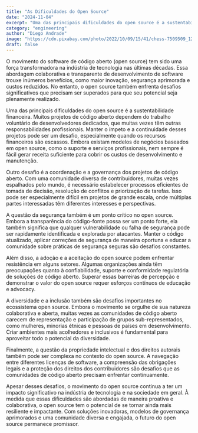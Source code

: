 ```yaml
---
title: "As Dificuldades do Open Source"
date: "2024-11-04"
excerpt: "Uma das principais dificuldades do open source é a sustentabilidade financeira. Muitos projetos de código aberto dependem do trabalho voluntário de desenvolvedores dedicados, que muitas vezes têm outras responsabilidades profissionais."
category: "engineering"
author: "Diego Andrade"
image: "https://cdn.pixabay.com/photo/2022/10/09/15/41/chess-7509509_1280.jpg"
draft: false
---
```


O movimento do software de código aberto (open source) tem sido uma força transformadora na indústria de tecnologia nas últimas décadas. Essa abordagem colaborativa e transparente de desenvolvimento de software trouxe inúmeros benefícios, como maior inovação, segurança aprimorada e custos reduzidos. No entanto, o open source também enfrenta desafios significativos que precisam ser superados para que seu potencial seja plenamente realizado.

Uma das principais dificuldades do open source é a sustentabilidade financeira. Muitos projetos de código aberto dependem do trabalho voluntário de desenvolvedores dedicados, que muitas vezes têm outras responsabilidades profissionais. Manter o ímpeto e a continuidade desses projetos pode ser um desafio, especialmente quando os recursos financeiros são escassos. Embora existam modelos de negócios baseados em open source, como o suporte e serviços profissionais, nem sempre é fácil gerar receita suficiente para cobrir os custos de desenvolvimento e manutenção.

Outro desafio é a coordenação e a governança dos projetos de código aberto. Com uma comunidade diversa de contribuidores, muitas vezes espalhados pelo mundo, é necessário estabelecer processos eficientes de tomada de decisão, resolução de conflitos e priorização de tarefas. Isso pode ser especialmente difícil em projetos de grande escala, onde múltiplas partes interessadas têm diferentes interesses e perspectivas.

A questão da segurança também é um ponto crítico no open source. Embora a transparência do código-fonte possa ser um ponto forte, ela também significa que qualquer vulnerabilidade ou falha de segurança pode ser rapidamente identificada e explorada por atacantes. Manter o código atualizado, aplicar correções de segurança de maneira oportuna e educar a comunidade sobre práticas de segurança seguras são desafios constantes.

Além disso, a adoção e a aceitação do open source podem enfrentar resistência em alguns setores. Algumas organizações ainda têm preocupações quanto à confiabilidade, suporte e conformidade regulatória de soluções de código aberto. Superar essas barreiras de percepção e demonstrar o valor do open source requer esforços contínuos de educação e advocacy.

A diversidade e a inclusão também são desafios importantes no ecossistema open source. Embora o movimento se orgulhe de sua natureza colaborativa e aberta, muitas vezes as comunidades de código aberto carecem de representação e participação de grupos sub-representados, como mulheres, minorias étnicas e pessoas de países em desenvolvimento. Criar ambientes mais acolhedores e inclusivos é fundamental para aproveitar todo o potencial da diversidade.

Finalmente, a questão da propriedade intelectual e dos direitos autorais também pode ser complexa no contexto do open source. A navegação entre diferentes licenças de software, a compreensão das obrigações legais e a proteção dos direitos dos contribuidores são desafios que as comunidades de código aberto precisam enfrentar continuamente.

Apesar desses desafios, o movimento do open source continua a ter um impacto significativo na indústria de tecnologia e na sociedade em geral. À medida que essas dificuldades são abordadas de maneira proativa e colaborativa, o open source tem o potencial de se tornar ainda mais resiliente e impactante. Com soluções inovadoras, modelos de governança aprimorados e uma comunidade diversa e engajada, o futuro do open source permanece promissor.
